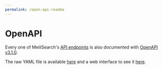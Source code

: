 ```yaml
---
permalink: /open-api-readme
---
```


# OpenAPI

Every one of MeiliSearch's [API endpoints](/reference/api) is also documented with [OpenAPI v3.1.0](http://spec.openapis.org/oas/v3.1.0).

The raw YAML file is available [here](https://bump.sh/doc/meilisearch.yaml) and a web interface to see it <a href="https://bump.sh/doc/meilisearch" target="_blank">here</a>.
